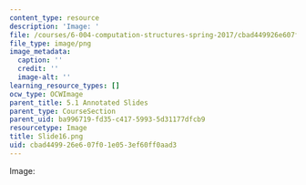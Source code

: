 ```yaml
---
content_type: resource
description: 'Image: '
file: /courses/6-004-computation-structures-spring-2017/cbad449926e607f01e053ef60ff0aad3_Slide16.png
file_type: image/png
image_metadata:
  caption: ''
  credit: ''
  image-alt: ''
learning_resource_types: []
ocw_type: OCWImage
parent_title: 5.1 Annotated Slides
parent_type: CourseSection
parent_uid: ba996719-fd35-c417-5993-5d31177dfcb9
resourcetype: Image
title: Slide16.png
uid: cbad4499-26e6-07f0-1e05-3ef60ff0aad3
---
```

Image: 

